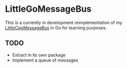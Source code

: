 # LittleGoMessageBus

This is a currently in development reimplementation of my [LittleCppMessageBus](https://github.com/AdamBrutsaert/LittleCppMessageBus) in Go for learning purposes.

## TODO

* Extract in its own package
* Implement a queue of messages
